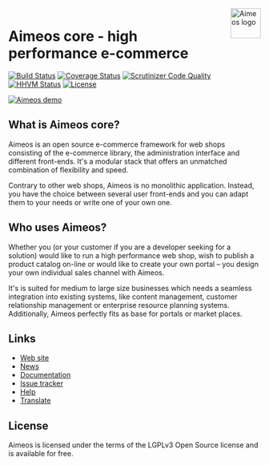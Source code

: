 <a href="https://aimeos.org/">
    <img src="https://aimeos.org/fileadmin/template/icons/logo.png" alt="Aimeos logo" title="Aimeos" align="right" height="60" />
</a>

# Aimeos core - high performance e-commerce

[![Build Status](https://travis-ci.org/aimeos/aimeos-core.png?branch=master)](https://travis-ci.org/aimeos/aimeos-core)
[![Coverage Status](https://coveralls.io/repos/aimeos/aimeos-core/badge.svg?branch=master)](https://coveralls.io/r/aimeos/aimeos-core?branch=master)
[![Scrutinizer Code Quality](https://scrutinizer-ci.com/g/aimeos/aimeos-core/badges/quality-score.png?b=master)](https://scrutinizer-ci.com/g/aimeos/aimeos-core/?branch=master)
[![HHVM Status](http://hhvm.h4cc.de/badge/aimeos/aimeos-core.svg)](http://hhvm.h4cc.de/package/aimeos/aimeos-core)
[![License](https://poser.pugx.org/aimeos/aimeos-core/license.svg)](https://packagist.org/packages/aimeos/aimeos-core)

[![Aimeos demo](https://aimeos.org/fileadmin/user_upload/demo.jpg)](http://demo.aimeos.org/)

## What is Aimeos core?

Aimeos is an open source e-commerce framework for web shops consisting of the
e-commerce library, the administration interface and different front-ends. It's
a modular stack that offers an unmatched combination of flexibility and speed.

Contrary to other web shops, Aimeos is no monolithic application. Instead, you
have the choice between several user front-ends and you can adapt them to your
needs or write one of your own one.

## Who uses Aimeos?

Whether you (or your customer if you are a developer seeking for a solution)
would like to run a high performance web shop, wish to publish a product catalog
on-line or would like to create your own portal – you design your own individual
sales channel with Aimeos.

It's is suited for medium to large size businesses which needs a seamless
integration into existing systems, like content management, customer relationship
management or enterprise resource planning systems. Additionally, Aimeos perfectly
fits as base for portals or market places.

## Links

* [Web site](https://aimeos.org/)
* [News](https://facebook.com/Aimeos)
* [Documentation](https://aimeos.org/docs/)
* [Issue tracker](https://github.com/aimeos/aimeos-core/issues)
* [Help](https://aimeos.org/help/)
* [Translate](https://www.transifex.com/projects/p/aimeos-core/)

## License

Aimeos is licensed under the terms of the LGPLv3 Open Source license and is available for free.
